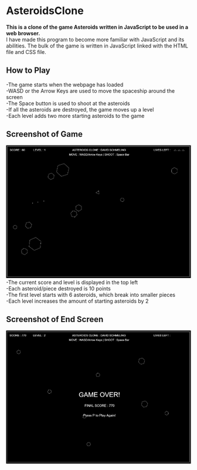 # AsteroidsClone
<b>This is a clone of the game Asteroids written in JavaScript to be used in a web browser.</b>  
I have made this program to become more familiar with JavaScript and its abilities.
The bulk of the game is written in JavaScript linked with the HTML file and CSS file.<br>
## How to Play 
-The game starts when the webpage has loaded    
-WASD or the Arrow Keys are used to move the spaceship around the screen  
-The Space button is used to shoot at the asteroids  
-If all the asteroids are destroyed, the game moves up a level  
-Each level adds two more starting asteroids to the game  
## Screenshot of Game
![](newgame.png)  
-The current score and level is displayed in the top left  
-Each asteroid/piece destroyed is 10 points  
-The first level starts with 6 asteroids, which break into smaller pieces  
-Each level increases the amount of starting asteroids by 2
## Screenshot of End Screen
![](endgame.png)
